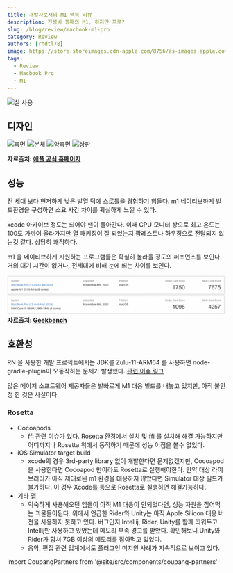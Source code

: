```yaml
---
title: 개발자로서의 M1 맥북 리뷰
description: 전성비 깡패의 M1, 하지만 프로?
slug: /blog/review/macbook-m1-pro
category: Review
authors: [rhdtl78]
image: https://store.storeimages.cdn-apple.com/8756/as-images.apple.com/is/mbp-spacegray-gallery1-202011?wid=2000&hei=1536&fmt=jpeg&qlt=95&.v=1632937794000
tags:
  - Review
  - Macbook Pro
  - M1
---
```


![실 사용](./macbook-pro-m1-13/m1-macbook-pro-13-real.png)
<!--truncate-->
## 디자인
![측면](https://store.storeimages.cdn-apple.com/8756/as-images.apple.com/is/mbp-spacegray-gallery1-202011?wid=2000&hei=1536&fmt=jpeg&qlt=95&.v=1632937794000)
![본체](https://store.storeimages.cdn-apple.com/8756/as-images.apple.com/is/mbp-spacegray-gallery2-202011_GEO_KR?wid=2000&hei=1536&fmt=jpeg&qlt=95&.v=1632941112000)
![양측면](https://store.storeimages.cdn-apple.com/8756/as-images.apple.com/is/mbp-spacegray-gallery3-202011?wid=2000&hei=1536&fmt=jpeg&qlt=95&.v=1603475918000)
![상판](https://store.storeimages.cdn-apple.com/8756/as-images.apple.com/is/mbp-spacegray-gallery4-202011?wid=2000&hei=1536&fmt=jpeg&qlt=95&.v=1603475931000)

__자료출처: [애플 공식 홈페이지](https://www.apple.com/kr/shop/buy-mac/macbook-pro/13형-스페이스-그레이-apple-m1-칩(8코어-cpu-및-8코어-gpu)-512gb#)__


## 성능
전 세대 보다 현저하게 낮은 발열 덕에 스로틀을 경험하기 힘들다.  m1 네이티브하게 빌드환경을 구성하면 소요 사간 차이를 확실하게 느낄 수 있다.

xcode 아카이브 정도는 되어야 팬이 돌아간다.  이때 CPU 모니터 상으로 최고 온도는 100도 가까이 올라가지만 열 패키징이 잘 되었는지 팜레스트나 하우징으로 전달되지 않는것 같다. 상당히 쾌적하다.

m1 을 네이티브하게 지원하는 프로그램들은 확실히 놀라울 정도의 퍼포먼스를 보인다. 거의 대기 시간이 없거나, 전세대에 비해 눈에 띄는 차이를 보인다.

![벤치마크 비교](./macbook-pro-m1-13/m1-macbook-pro-13-geekbench.png)
__자료출처: [Geekbench](https://browser.geekbench.com/v5/cpu/search?utf8=✓&q=MacBook+Pro+13)__

## 호환성
RN 을 사용한 개발 프로젝트에서는 JDK를 Zulu-11-ARM64 를 사용하면 node-gradle-plugin이 오동작하는 문제가 발생했다.
[관련 이슈 링크](https://github.com/node-gradle/gradle-node-plugin/issues/152)

많은 메이저 소프트웨어 제공자들은 발빠르게 M1 대응 빌드를 내놓고 있지만, 아직 불안정 한 것은 사실이다.

### Rosetta
* Cocoapods
    * ffi 관련 이슈가 있다.  Rosetta 환경에서 설치 및 ffi 를 설치해 해결 가능하지만 어디까지나 Rosetta 위에서 동작하기 때문에 성능 이점을 볼수 없었다.
* iOS Simulator target build
    * xcode의 경우 3rd-party library  없이 개발한다면 문제없겠지만, Cocoapod을 사용한다면 Cocoapod 만이라도 Rosetta로 실행해야한다. 만약 대상 라이브러리가 아직 제대로된 m1 환경을 대응하지 않았다면 Simulator 대상 빌드가 불가하다. 이 경우 Xcode를 통으로 Rosetta로 실행하면 해결가능하다.
* 기타 앱
    * 익숙하게 사용해오던 앱들이 아직 M1 대응이 안되었다면, 성능 자원을 잡어먹는 괴물들이된다. 위에서 언급한 Rider와  Unity는 아직 Apple Silicon 대응 버전을 사용하지 못하고 있다. 버그인지 Intellij, Rider, Unity를 함께 띄워두고 Intellij만 사용하고 있었는데 메모리 부족 경고를 받았다. 확인해보니 Unity와 Rider가 합쳐 7GB 이상의 메모리를 잡아먹고 있었다.
    * 음악, 편집 관련 업계에서도 플러그인 미지원 사례가 지속적으로 보이고 있다. 


import CoupangPartners from '@site/src/components/coupang-partners'

<CoupangPartners
  adID="527409"
  template="carousel"
  trackingCode="AF8809335"
  width={680}
  height={140}
/>
